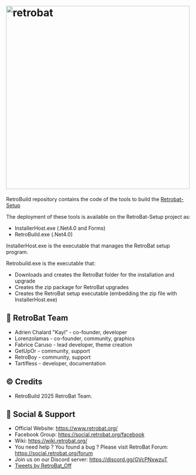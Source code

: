 <h1 align="left">
  <br>
  <a href="https://www.retrobat.org/"><img src="https://raw.githubusercontent.com/kaylh/RetroBat/master/system/resources/retrobat_logo.svg" alt="retrobat" width="500"></a>
</h1>

RetroBuild repository contains the code of the tools to build the [Retrobat-Setup](https://github.com/RetroBat-Official/retrobat-setup)

The deployment of these tools is available on the RetroBat-Setup project as:
- InstallerHost.exe (.Net4.0 and Forms)
- RetroBuild.exe (.Net4.0)

InstallerHost.exe is the executable that manages the RetroBat setup program.

Retrobuild.exe is the executable that:
- Downloads and creates the RetroBat folder for the installation and upgrade
- Creates the zip package for RetroBat upgrades
- Creates the RetroBat setup executable (embedding the zip file with InstallerHost.exe)


## 🦇 RetroBat Team

- Adrien Chalard "Kayl" - co-founder, developer
- Lorenzolamas - co-founder, community, graphics
- Fabrice Caruso - lead developer, theme creation
- GetUpOr - community, support
- RetroBoy - community, support
- Tartifless - developer, documentation


## © Credits

- RetroBuild 2025 RetroBat Team.


## 💬 Social & Support

- Official Website: https://www.retrobat.org/
- Facebook Group: https://social.retrobat.org/facebook
- Wiki: https://wiki.retrobat.org/
- You need help ? You found a bug ? Please visit RetroBat Forum: https://social.retrobat.org/forum
- Join us on our Discord server: https://discord.gg/GVcPNxwzuT
- <a class="twitter-timeline" href="https://twitter.com/RetroBat_Off?ref_src=twsrc%5Etfw">Tweets by RetroBat_Off</a>
